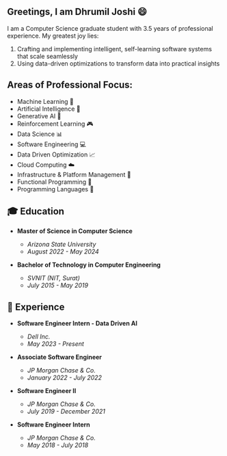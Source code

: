 ## Greetings, I am Dhrumil Joshi 😄
I am a Computer Science graduate student with 3.5 years of professional experience. My greatest joy lies:

1) Crafting and implementing intelligent, self-learning software systems that scale seamlessly 
2) Using data-driven optimizations to transform data into practical insights

## Areas of Professional Focus:

- Machine Learning 🤖
- Artificial Intelligence 🧠
- Generative AI 🎨
- Reinforcement Learning 🎮
- Data Science 📊
- Software Engineering 💻
- Data Driven Optimization 📈
- Cloud Computing ☁️
- Infrastructure & Platform Management 🏢
- Functional Programming 🌟
- Programming Languages 🚀

## 🎓 Education
- **Master of Science in Computer Science**
  - *Arizona State University*
  - *August 2022 - May 2024*

- **Bachelor of Technology in Computer Engineering**
  - *SVNIT (NIT, Surat)*
  - *July 2015 - May 2019*

## 💼 Experience
- **Software Engineer Intern - Data Driven AI**
  - *Dell Inc.*
  - *May 2023 - Present*

- **Associate Software Engineer**
  - *JP Morgan Chase & Co.*
  - *January 2022 - July 2022*

- **Software Engineer II**
  - *JP Morgan Chase & Co.*
  - *July 2019 - December 2021*

- **Software Engineer Intern**
  - *JP Morgan Chase & Co.*
  - *May 2018 - July 2018*


